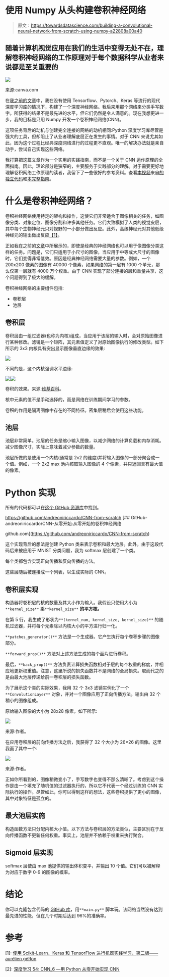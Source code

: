 # 使用 Numpy 从头构建卷积神经网络

> 原文：<https://towardsdatascience.com/building-a-convolutional-neural-network-from-scratch-using-numpy-a22808a00a40>

## 随着计算机视觉应用在我们的生活中变得无处不在，理解卷积神经网络的工作原理对于每个数据科学从业者来说都是至关重要的

![](img/995c49c0e27577be507dd46fff736493.png)

来源:canva.com

在[我之前的文章](/building-a-deep-neural-network-from-scratch-using-numpy-4f28a1df157a)中，我在没有使用 Tensorflow、Pytorch、Keras 等流行的现代深度学习库的情况下，构建了一个深度神经网络。我后来用那个网络来分类手写数字。所获得的结果不是最先进的水平，但它们仍然是令人满意的。现在我想更进一步，我的目标是只用 Numpy 开发一个卷积神经网络(CNN)。

这项任务背后的动机与创建完全连接的网络的动机相同:Python 深度学习库尽管是强大的工具，但却阻止了从业者理解底层正在发生的事情。对于 CNN 来说尤其如此，因为这个过程比经典深度网络进行的过程更不直观。唯一的解决办法就是亲自动手，尝试自己实现这些网络。

我打算把这篇文章作为一个实用的实践指南，而不是一个关于 CNN 运作原理的全面指南。因此，理论部分是狭窄的，主要服务于实践部分的理解。对于需要更好地理解卷积网络工作原理的读者，我留下了一些很好的参考资料。查看[本视频](https://www.youtube.com/watch?v=Lakz2MoHy6o&t=1273s&ab_channel=TheIndependentCode)来自[的独立代码](https://www.youtube.com/channel/UC1OLIHvAKBQy3o5LcbbxUSg)和[本完整指南](/a-comprehensive-guide-to-convolutional-neural-networks-the-eli5-way-3bd2b1164a53)。

# 什么是卷积神经网络？

卷积神经网络使用特定的架构和操作，这使它们非常适合于图像相关的任务，如图像分类、对象定位、图像分割和许多其他任务。它们大致模拟了人类的视觉皮层，其中每个生物神经元只对视野的一小部分做出反应。此外，高级神经元对其他低级神经元的输出做出反应[【1】](https://www.oreilly.com/library/view/hands-on-machine-learning/9781492032632/)。

正如我在之前的[文章](/building-a-deep-neural-network-from-scratch-using-numpy-4f28a1df157a)中所展示的，即使是经典的神经网络也可以用于像图像分类这样的任务。问题是，它们只适用于小尺寸的图像，当应用于中等或大尺寸的图像时，它们变得非常低效。原因是经典神经网络需要大量的参数。例如，一个 200x200 像素的图像有 40000 个像素，如果网络的第一层有 1000 个单元，那么仅第一层就有 4000 万个权重。由于 CNN 实现了部分连接的层和重量共享，这个问题得到了极大的缓解。

卷积神经网络的主要组件包括:

*   卷积层
*   池层

## 卷积层

卷积层由一组过滤器(也称为内核)组成，当应用于该层的输入时，会对原始图像进行某种修改。滤镜是一个矩阵，其元素值定义了对原始图像执行的修改类型。如下所示的 3x3 内核具有突出显示图像垂直边缘的效果:

![](img/a0868098605b12edd190dfc1ded41756.png)

不同的是，这个内核强调水平边缘:

![](img/0c3b04fd74cc0bb3ae9d77807704c000.png)![](img/8b3b72118a555d0ca9d6f4729ed22bb5.png)

卷积的效果。来源:[维基百科](https://en.wikipedia.org/wiki/Kernel_(image_processing))。

核中元素的值不是手动选择的，而是网络在训练期间学习的参数。

卷积的作用是隔离图像中存在的不同特征。密集层稍后会使用这些功能。

## 池层

池层非常简单。池层的任务是缩小输入图像，以减少网络的计算负载和内存消耗。减少图像尺寸，实际上意味着减少参数的数量。

池层所做的是使用一个内核(通常是 2x2 的维度)并将输入图像的一部分聚合成一个值。例如，一个 2x2 max 池内核取输入图像的 4 个像素，并只返回具有最大值的像素。

# Python 实现

所有的代码都可以在[这个 GitHub 资源库](https://github.com/andreoniriccardo/CNN-from-scratch)中找到。

<https://github.com/andreoniriccardo/CNN-from-scratch> [## GitHub-andreoniriccardo/CNN-从零开始:从零开始的卷积神经网络

github.com](https://github.com/andreoniriccardo/CNN-from-scratch) 

这个实现背后的想法是创建 Python 类来表示卷积和最大池层。此外，由于这段代码后来被应用于 MNIST 分类问题，我为 softmax 层创建了一个类。

每个类都包含实现正向传播和反向传播的方法。

这些层随后被连接成一个列表，以生成实际的 CNN。

## 卷积层实现

构造器将卷积层的核的数量及其大小作为输入。我假设只使用大小为`**kernel_size**` 乘`**kernel_size**` **的平方核。**

在第 5 行，我生成了形状为`**(kernel_num, kernel_size, kernel_size)**` 的随机过滤器，并将每个元素除以内核大小的平方进行归一化。

`**patches_generator()**` 方法是一个生成器。它产生执行每个卷积步骤的图像部分。

`**forward_prop()**` 方法对上述方法生成的每个面片进行卷积。

最后，`**back_prop()**` 方法负责计算损失函数相对于层的每个权重的梯度，并相应地更新权重值。注意，这里所说的损失函数并不是网络的全局损失。取而代之的是由最大池层传递给前一卷积层的损失函数。

为了展示这个类的实际效果，我用 32 个 3x3 滤镜实例化了一个`**ConvolutionLayer**` 对象，并对一个图像应用了正向传播方法。输出由 32 个稍小的图像组成。

原始输入图像的大小为 28x28 像素，如下所示:

![](img/0fedd603be651acabe2c0dae7a5d709b.png)

来源:作者。

在应用卷积层的前向传播方法之后，我获得了 32 个大小为 26×26 的图像。这里我画了其中一个:

![](img/5b034b87f7d37dac4dbf8b69c5c13d46.png)

来源:作者。

正如你所看到的，图像稍微变小了，手写数字也变得不那么清晰了。考虑到这个操作是由一个填充了随机值的过滤器执行的，所以它不代表一个经过训练的 CNN 实际执行的操作。尽管如此，你可以得到这样的想法，这些卷积提供了更小的图像，其中对象特征是孤立的。

## 最大池层实施

构造函数方法只分配内核大小值。以下方法与卷积层的方法类似，主要区别在于反向传播函数不更新任何权重。事实上，池层并不依赖于权重来执行聚合。

## Sigmoid 层实现

softmax 层使由 max 池提供的输出体积变平，并输出 10 个值。它们可以被解释为对应于数字 0-9 的图像的概率。

# 结论

你可以克隆包含代码的 [GitHub 库](https://github.com/andreoniriccardo/CNN-from-scratch)，用`**main.py**` 脚本玩。该网络当然没有达到最先进的性能，但在几个时期后达到 96%的准确率。

# 参考

[1]: [使用 Scikit-Learn、Keras 和 TensorFlow 进行机器实践学习，第二版——aurélien géRon](https://www.oreilly.com/library/view/hands-on-machine-learning/9781492032632/)

[2]: [深度学习 54: CNN_6 —用 Python 从零开始实现 CNN](https://www.youtube.com/watch?v=0zbhg79i_Bs&t=1800s&ab_channel=AhladKumar)

[3]: [卷积神经网络，深度学习。艾](https://www.coursera.org/learn/convolutional-neural-networks?specialization=deep-learning)